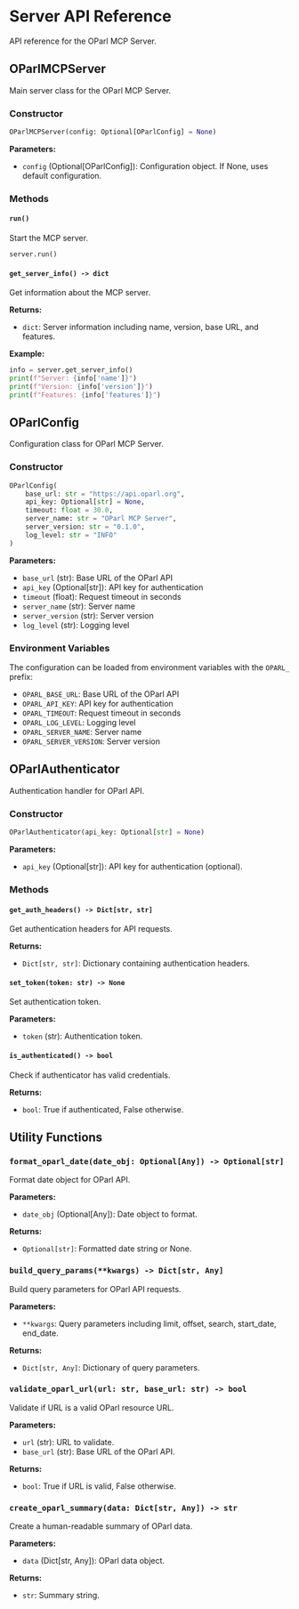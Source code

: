 # Server API Reference

API reference for the OParl MCP Server.

## OParlMCPServer

Main server class for the OParl MCP Server.

### Constructor

```python
OParlMCPServer(config: Optional[OParlConfig] = None)
```

**Parameters:**
- `config` (Optional[OParlConfig]): Configuration object. If None, uses default configuration.

### Methods

#### `run()`
Start the MCP server.

```python
server.run()
```

#### `get_server_info() -> dict`
Get information about the MCP server.

**Returns:**
- `dict`: Server information including name, version, base URL, and features.

**Example:**
```python
info = server.get_server_info()
print(f"Server: {info['name']}")
print(f"Version: {info['version']}")
print(f"Features: {info['features']}")
```

## OParlConfig

Configuration class for OParl MCP Server.

### Constructor

```python
OParlConfig(
    base_url: str = "https://api.oparl.org",
    api_key: Optional[str] = None,
    timeout: float = 30.0,
    server_name: str = "OParl MCP Server",
    server_version: str = "0.1.0",
    log_level: str = "INFO"
)
```

**Parameters:**
- `base_url` (str): Base URL of the OParl API
- `api_key` (Optional[str]): API key for authentication
- `timeout` (float): Request timeout in seconds
- `server_name` (str): Server name
- `server_version` (str): Server version
- `log_level` (str): Logging level

### Environment Variables

The configuration can be loaded from environment variables with the `OPARL_` prefix:

- `OPARL_BASE_URL`: Base URL of the OParl API
- `OPARL_API_KEY`: API key for authentication
- `OPARL_TIMEOUT`: Request timeout in seconds
- `OPARL_LOG_LEVEL`: Logging level
- `OPARL_SERVER_NAME`: Server name
- `OPARL_SERVER_VERSION`: Server version

## OParlAuthenticator

Authentication handler for OParl API.

### Constructor

```python
OParlAuthenticator(api_key: Optional[str] = None)
```

**Parameters:**
- `api_key` (Optional[str]): API key for authentication (optional).

### Methods

#### `get_auth_headers() -> Dict[str, str]`
Get authentication headers for API requests.

**Returns:**
- `Dict[str, str]`: Dictionary containing authentication headers.

#### `set_token(token: str) -> None`
Set authentication token.

**Parameters:**
- `token` (str): Authentication token.

#### `is_authenticated() -> bool`
Check if authenticator has valid credentials.

**Returns:**
- `bool`: True if authenticated, False otherwise.

## Utility Functions

### `format_oparl_date(date_obj: Optional[Any]) -> Optional[str]`
Format date object for OParl API.

**Parameters:**
- `date_obj` (Optional[Any]): Date object to format.

**Returns:**
- `Optional[str]`: Formatted date string or None.

### `build_query_params(**kwargs) -> Dict[str, Any]`
Build query parameters for OParl API requests.

**Parameters:**
- `**kwargs`: Query parameters including limit, offset, search, start_date, end_date.

**Returns:**
- `Dict[str, Any]`: Dictionary of query parameters.

### `validate_oparl_url(url: str, base_url: str) -> bool`
Validate if URL is a valid OParl resource URL.

**Parameters:**
- `url` (str): URL to validate.
- `base_url` (str): Base URL of the OParl API.

**Returns:**
- `bool`: True if URL is valid, False otherwise.

### `create_oparl_summary(data: Dict[str, Any]) -> str`
Create a human-readable summary of OParl data.

**Parameters:**
- `data` (Dict[str, Any]): OParl data object.

**Returns:**
- `str`: Summary string.
